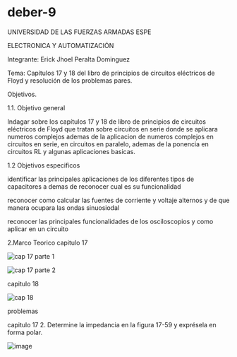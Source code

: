 # deber-9


UNIVERSIDAD DE LAS FUERZAS ARMADAS ESPE

ELECTRONICA Y AUTOMATIZACIÓN

Integrante: Erick Jhoel Peralta Dominguez

Tema: Capítulos 17 y 18 del libro de principios de circuitos eléctricos de Floyd y resolución de los problemas pares.

Objetivos.

1.1. Objetivo general

Indagar sobre los capítulos 17 y 18 de libro de principios de circuitos eléctricos de Floyd que tratan sobre circuitos en serie donde se aplicara numeros complejos ademas de la aplicacion de numeros complejos en circuitos en serie, en circuitos en paralelo, ademas de la ponencia en circuitos RL y algunas aplicaciones basicas.

1.2 Objetivos especificos

identificar las principales aplicaciones de los diferentes tipos de capacitores a demas de reconocer cual es su funcionalidad

reconocer como calcular las fuentes de corriente y voltaje alternos y de que manera ocupara las ondas sinuosiodal

reconocer las principales funcionalidades de los osciloscopios y como aplicar en un circuito

2.Marco Teorico
capitulo 17

![cap 17 parte 1](https://user-images.githubusercontent.com/105829461/187483164-4cec9c24-a4cd-480e-99c9-c80a9309fa8f.png)

![cap 17 parte 2](https://user-images.githubusercontent.com/105829461/187483170-3abc168b-7075-4f1b-b452-d10bab51c360.png)

capitulo 18

![cap 18](https://user-images.githubusercontent.com/105829461/187483227-aa8d0e1f-4caf-420d-88bc-0a52c852cfc6.png)

problemas 

capitulo 17
2. Determine la impedancia en la figura 17-59 y exprésela en forma polar.

![image](https://user-images.githubusercontent.com/105829461/187483334-3e2e349b-cfdc-4faf-b85c-dfb726191ac0.png)



